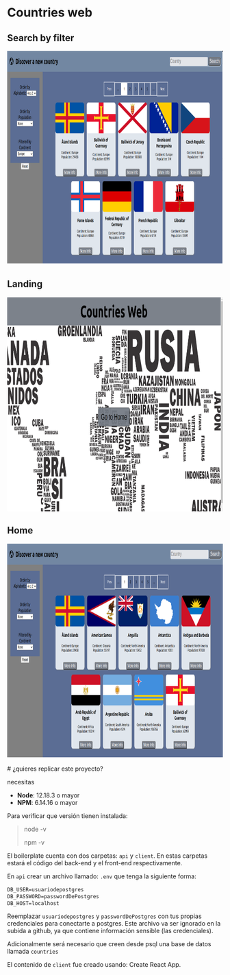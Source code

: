 # Countries web

## Search by filter
<p align="center">
  <img height="500" src="./filter.png" />
</p>

## Landing
<p align="right">
  <img height="500" src="./home.png" />
</p>

## Home
<p align="right">
  <img height="500" src="./search.png" />
</p>
# ¿quieres replicar este proyecto?

necesitas
 * __Node__: 12.18.3 o mayor
 * __NPM__: 6.14.16 o mayor

Para verificar que versión tienen instalada:

> node -v
>
> npm -v



El boilerplate cuenta con dos carpetas: `api` y `client`. En estas carpetas estará el código del back-end y el front-end respectivamente.

En `api` crear un archivo llamado: `.env` que tenga la siguiente forma:

```
DB_USER=usuariodepostgres
DB_PASSWORD=passwordDePostgres
DB_HOST=localhost
```

Reemplazar `usuariodepostgres` y `passwordDePostgres` con tus propias credenciales para conectarte a postgres. Este archivo va ser ignorado en la subida a github, ya que contiene información sensible (las credenciales).

Adicionalmente será necesario que creen desde psql una base de datos llamada `countries`

El contenido de `client` fue creado usando: Create React App.
